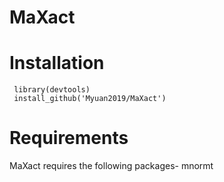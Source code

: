 # MaXact
# Installation
     library(devtools)  
     install_github('Myuan2019/MaXact')

# Requirements
MaXact requires the following packages- mnormt
